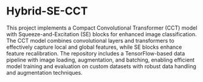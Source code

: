 # Hybrid-SE-CCT
This project implements a Compact Convolutional Transformer (CCT) model with Squeeze-and-Excitation (SE) blocks for enhanced image classification. The CCT model combines convolutional layers and transformers to effectively capture local and global features, while SE blocks enhance feature recalibration. The repository includes a TensorFlow-based data pipeline with image loading, augmentation, and batching, enabling efficient model training and evaluation on custom datasets with robust data handling and augmentation techniques.
